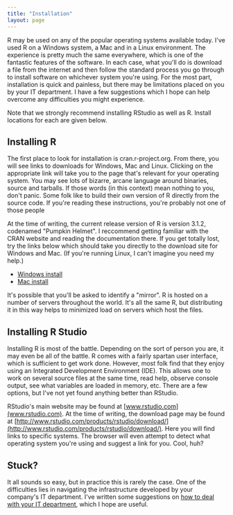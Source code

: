 ```yaml
---
title: "Installation"
layout: page
---
```


R may be used on any of the popular operating systems available today. I've used R on a Windows system, a Mac and in a Linux environment. The experience is pretty much the same everywhere, which is one of the fantastic features of the software. In each case, what you'll do is download a file from the internet and then follow the standard process you go through to install software on whichever system you're using. For the most part, installation is quick and painless, but there may be limitations placed on you by your IT department. I have a few suggestions which I hope can help overcome any difficulties you might experience.

Note that we strongly recommend installing RStudio as well as R. Install locations for each are given below.

## Installing R

The first place to look for installation is cran.r-project.org. From there, you will see links to downloads for Windows, Mac and Linux. Clicking on the appropriate link will take you to the page that's relevant for your operating system. You may see lots of bizarre, arcane language around binaries, source and tarballs. If those words (in this context) mean nothing to you, don't panic. Some folk like to build their own version of R directly from the source code. If you're reading these instructions, you're probably not one of those people

At the time of writing, the current release version of R is version 3.1.2, codenamed "Pumpkin Helmet". I reccommend getting familiar with the CRAN website and reading the documentation there. If you get totally lost, try the links below which should take you directly to the download site for Windows and Mac. (If you're running Linux, I can't imagine you need my help.)

* [Windows install](http://cran.revolutionanalytics.com/bin/windows/base/)
* [Mac install](http://cran.revolutionanalytics.com/bin/macosx/)

It's possible that you'll be asked to identify a "mirror". R is hosted on a number of servers throughout the world. It's all the same R, but distributing it in this way helps to minimized load on servers which host the files. 

## Installing R Studio

Installing R is most of the battle. Depending on the sort of person you are, it may even be all of the battle. R comes with a fairly spartan user interface, which is sufficient to get work done. However, most folk find that they enjoy using an Integrated Development Environment (IDE). This allows one to work on several source files at the same time, read help, observe console output, see what variables are loaded in memory, etc. There are a few options, but I've not yet found anything better than RStudio.

RStudio's main website may be found at [www.rstudio.com](www.rstudio.com). At the time of writing, the download page may be found at [http://www.rstudio.com/products/rstudio/download/](http://www.rstudio.com/products/rstudio/download/). Here you will find links to specific systems. The browser will even attempt to detect what operating system you're using and suggest a link for you. Cool, huh?

## Stuck?

It all sounds so easy, but in practice this is rarely the case. One of the difficulties lies in navigating the infrastructure developed by your company's IT department. I've written some suggestions on [how to deal with your IT department](./IT), which I hope are useful.